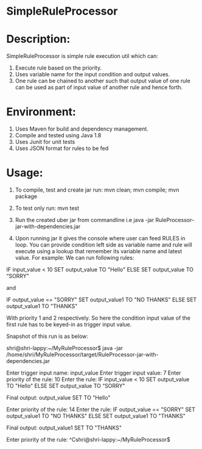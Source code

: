 # SimpleRuleProcessor

Description:
============
SimpleRuleProcessor is simple rule execution util which can:
1. Execute rule based on the priority.
2. Uses variable name for the input condition and output values.
3. One rule can be chained to another such that output value of one rule can be used as part of input value of another rule and hence forth.


Environment:
============
1. Uses Maven for build and dependency management.
2. Compile and tested using Java 1.8
3. Uses Junit for unit tests
4. Uses JSON format for rules to be fed


Usage:
=======

1. To compile, test and create jar run:
mvn clean; mvn compile; mvn package

2. To test only run:
mvn test

3. Run the created uber jar from commandline i.e
java -jar RuleProcessor-jar-with-dependencies.jar

4. Upon running jar it gives the console where user can feed RULES in loop.
You can provide condition left side as variable name and rule will execute using a lookup that remember its variable name and latest value.
For example:
We can run following rules:

IF input_value < 10
        SET output_value TO "Hello"
ELSE
        SET output_value TO “SORRY"

and

IF output_value == "SORRY"
    SET output_value1 TO "NO THANKS"
ELSE
    SET output_value1 TO "THANKS"

With priority 1 and 2 respectively.
So here the condition input value of the first rule has to be keyed-in as trigger input value.

Snapshot of this run is as below:

shri@shri-lappy:~/MyRuleProcessor$ java -jar /home/shri/MyRuleProcessor/target/RuleProcessor-jar-with-dependencies.jar 

Enter trigger input name: 
input_value
Enter trigger input value: 
7
Enter priority of the rule:
10
Enter the rule: 
IF input_value < 10
        SET output_value TO "Hello"
ELSE
        SET output_value TO “SORRY"

Final output: output_value SET TO "Hello"

Enter priority of the rule:
14
Enter the rule: 
IF output_value == "SORRY"
    SET output_value1 TO "NO THANKS"
ELSE
    SET output_value1 TO "THANKS"

Final output: output_value1 SET TO "THANKS"

Enter priority of the rule:
^Cshri@shri-lappy:~/MyRuleProcessor$ 
